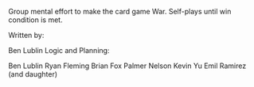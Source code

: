 Group mental effort to make the card game War. Self-plays until win condition is met.

Written by:

Ben Lublin
Logic and Planning:

Ben Lublin
Ryan Fleming
Brian Fox
Palmer Nelson
Kevin Yu
Emil Ramirez (and daughter)